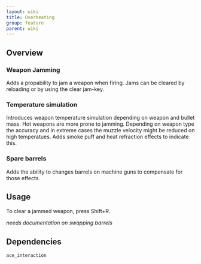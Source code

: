 ```yaml
---
layout: wiki
title: Overheating
group: feature
parent: wiki
---
```


## Overview

### Weapon Jamming
Adds a propability to jam a weapon when firing. Jams can be cleared by 
reloading or by using the clear jam-key.

### Temperature simulation
Introduces weapon temperature simulation depending on weapon and bullet
mass. Hot weapons are more prone to jamming. Depending on weapon type 
the accuracy and in extreme cases the muzzle velocity might be reduced 
on high temperatues. Adds smoke puff and heat refraction effects to 
indicate this.

### Spare barrels
Adds the ability to changes barrels on machine guns to compensate for those 
effects.


## Usage
To clear a jammed weapon, press Shift+R.


*needs documentation on swapping barrels*


## Dependencies

`ace_interaction`
